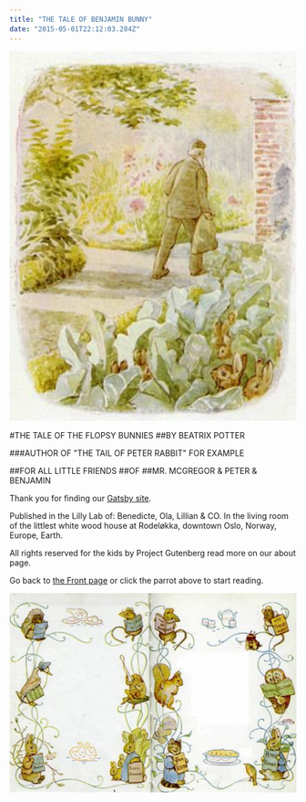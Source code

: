 ```yaml
---
title: "THE TALE OF BENJAMIN BUNNY"
date: "2015-05-01T22:12:03.284Z"
---
```


![Rabitt](./image002.jpg)

#THE TALE OF THE FLOPSY BUNNIES
##BY BEATRIX POTTER

###AUTHOR OF "THE TAIL OF PETER RABBIT" FOR EXAMPLE



##FOR ALL LITTLE FRIENDS
##OF
##MR. MCGREGOR & PETER & BENJAMIN




Thank you for finding our [Gatsby site](https://www.gatsbyjs.org/tutorial/).

Published in the Lilly Lab of: Benedicte, Ola, Lillian & CO. In the living room of the littlest white wood house at Rodeløkka, downtown Oslo, Norway, Europe, Earth.

All rights reserved for the kids by Project Gutenberg read more on our about page.

Go back to [the Front page](/) or click the parrot above to start reading.

![Rabitt](./01.jpg)